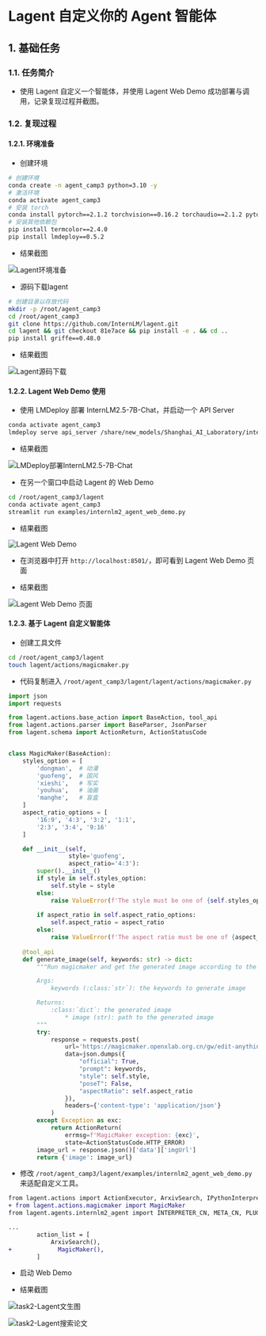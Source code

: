 # Lagent 自定义你的 Agent 智能体

<!-- 进度：无 -->

## 1. 基础任务

### 1.1. 任务简介

- 使用 Lagent 自定义一个智能体，并使用 Lagent Web Demo 成功部署与调用，记录复现过程并截图。

### 1.2. 复现过程

#### 1.2.1. 环境准备

- 创建环境

```bash
# 创建环境
conda create -n agent_camp3 python=3.10 -y
# 激活环境
conda activate agent_camp3
# 安装 torch
conda install pytorch==2.1.2 torchvision==0.16.2 torchaudio==2.1.2 pytorch-cuda=12.1 -c pytorch -c nvidia -y
# 安装其他依赖包
pip install termcolor==2.4.0
pip install lmdeploy==0.5.2
```

- 结果截图

![Lagent环境准备](./images/task2-Lagent环境准备.png)

- 源码下载lagent

```bash
# 创建目录以存放代码
mkdir -p /root/agent_camp3
cd /root/agent_camp3
git clone https://github.com/InternLM/lagent.git
cd lagent && git checkout 81e7ace && pip install -e . && cd ..
pip install griffe==0.48.0
```

- 结果截图

![Lagent源码下载](./images/task2-Lagent源码下载.png)

#### 1.2.2. Lagent Web Demo 使用

- 使用 LMDeploy 部署 InternLM2.5-7B-Chat，并启动一个 API Server

```bash
conda activate agent_camp3
lmdeploy serve api_server /share/new_models/Shanghai_AI_Laboratory/internlm2_5-7b-chat --model-name internlm2_5-7b-chat
```

- 结果截图

![LMDeploy部署InternLM2.5-7B-Chat](./images/task2-LMDeploy部署InternLM2.5-7B-Chat.png)

- 在另一个窗口中启动 Lagent 的 Web Demo

```bash
cd /root/agent_camp3/lagent
conda activate agent_camp3
streamlit run examples/internlm2_agent_web_demo.py
```

- 结果截图

![Lagent Web Demo](./images/task2-LagentWebDemo.png)

- 在浏览器中打开 `http://localhost:8501/`，即可看到 Lagent Web Demo 页面

- 结果截图

![Lagent Web Demo 页面](./images/task2-LagentWebDemo页面.png)

#### 1.2.3. 基于 Lagent 自定义智能体

- 创建工具文件

```bash
cd /root/agent_camp3/lagent
touch lagent/actions/magicmaker.py
```

- 代码复制进入 `/root/agent_camp3/lagent/lagent/actions/magicmaker.py`

```python
import json
import requests

from lagent.actions.base_action import BaseAction, tool_api
from lagent.actions.parser import BaseParser, JsonParser
from lagent.schema import ActionReturn, ActionStatusCode


class MagicMaker(BaseAction):
    styles_option = [
        'dongman',  # 动漫
        'guofeng',  # 国风
        'xieshi',   # 写实
        'youhua',   # 油画
        'manghe',   # 盲盒
    ]
    aspect_ratio_options = [
        '16:9', '4:3', '3:2', '1:1',
        '2:3', '3:4', '9:16'
    ]

    def __init__(self,
                 style='guofeng',
                 aspect_ratio='4:3'):
        super().__init__()
        if style in self.styles_option:
            self.style = style
        else:
            raise ValueError(f'The style must be one of {self.styles_option}')
        
        if aspect_ratio in self.aspect_ratio_options:
            self.aspect_ratio = aspect_ratio
        else:
            raise ValueError(f'The aspect ratio must be one of {aspect_ratio}')
    
    @tool_api
    def generate_image(self, keywords: str) -> dict:
        """Run magicmaker and get the generated image according to the keywords.

        Args:
            keywords (:class:`str`): the keywords to generate image

        Returns:
            :class:`dict`: the generated image
                * image (str): path to the generated image
        """
        try:
            response = requests.post(
                url='https://magicmaker.openxlab.org.cn/gw/edit-anything/api/v1/bff/sd/generate',
                data=json.dumps({
                    "official": True,
                    "prompt": keywords,
                    "style": self.style,
                    "poseT": False,
                    "aspectRatio": self.aspect_ratio
                }),
                headers={'content-type': 'application/json'}
            )
        except Exception as exc:
            return ActionReturn(
                errmsg=f'MagicMaker exception: {exc}',
                state=ActionStatusCode.HTTP_ERROR)
        image_url = response.json()['data']['imgUrl']
        return {'image': image_url}
```

- 修改 `/root/agent_camp3/lagent/examples/internlm2_agent_web_demo.py` 来适配自定义工具。

```diff
from lagent.actions import ActionExecutor, ArxivSearch, IPythonInterpreter
+ from lagent.actions.magicmaker import MagicMaker
from lagent.agents.internlm2_agent import INTERPRETER_CN, META_CN, PLUGIN_CN, Internlm2Agent, Internlm2Protocol

...
        action_list = [
            ArxivSearch(),
+             MagicMaker(),
        ]
```

- 启动 Web Demo

- 结果截图

![task2-Lagent文生图](./images/task2-Lagent文生图.png)

![task2-Lagent搜索论文](./images/task2-Lagent搜索论文.png)
